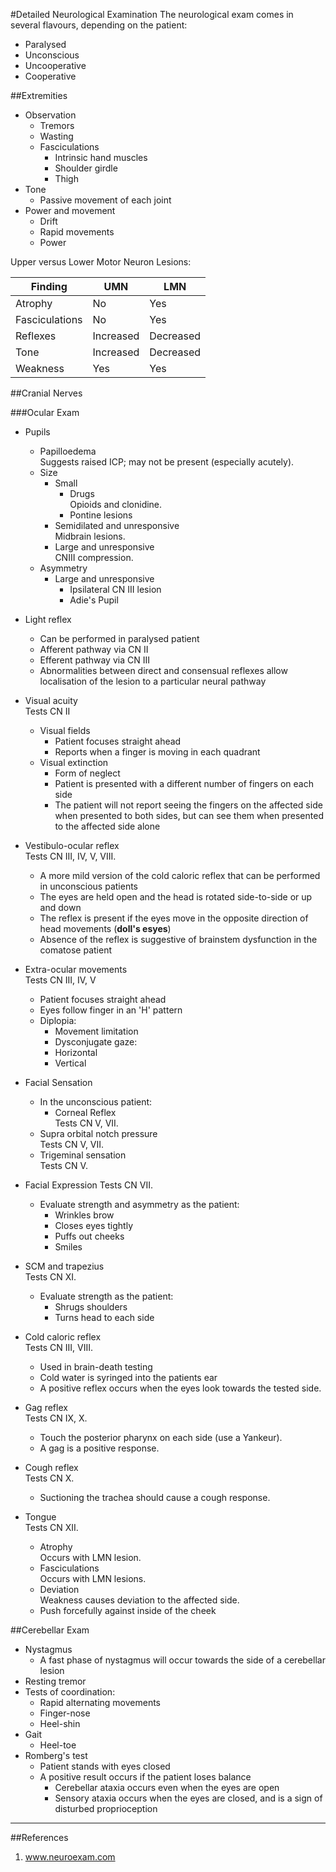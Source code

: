#Detailed Neurological Examination
The neurological exam comes in several flavours, depending on the patient:
* Paralysed
* Unconscious
* Uncooperative
* Cooperative


















##Extremities
* Observation
    * Tremors
    * Wasting
    * Fasciculations
        * Intrinsic hand muscles
        * Shoulder girdle
        * Thigh
* Tone
    * Passive movement of each joint
* Power and movement
    * Drift
    * Rapid movements
    * Power

Upper versus Lower Motor Neuron Lesions:

|Finding|UMN|LMN|
|--|--|--|
|Atrophy|No|Yes
|Fasciculations|No|Yes
|Reflexes|Increased|Decreased
|Tone|Increased|Decreased
|Weakness|Yes|Yes

##Cranial Nerves


###Ocular Exam
* Pupils
    * Papilloedema  
    Suggests raised ICP; may not be present (especially acutely).
    * Size
        * Small  
            * Drugs  
            Opioids and clonidine.
            * Pontine lesions
        * Semidilated and unresponsive  
        Midbrain lesions.
        * Large and unresponsive  
        CNIII compression.
    * Asymmetry
        * Large and unresponsive  
            * Ipsilateral CN III lesion
            * Adie's Pupil




















* Light reflex
    * Can be performed in paralysed patient
    * Afferent pathway via CN II
    * Efferent pathway via CN III
    * Abnormalities between direct and consensual reflexes allow localisation of the lesion to a particular neural pathway


* Visual acuity  
Tests CN II
    * Visual fields
        * Patient focuses straight ahead
        * Reports when a finger is moving in each quadrant
    * Visual extinction
        * Form of neglect
        * Patient is presented with a different number of fingers on each side
        * The patient will not report seeing the fingers on the affected side when presented to both sides, but can see them when presented to the affected side alone


* Vestibulo-ocular reflex  
Tests CN III, IV, V, VIII.
    * A more mild version of the cold caloric reflex that can be performed in unconscious patients
    * The eyes are held open and the head is rotated side-to-side or up and down
    * The reflex is present if the eyes move in the opposite direction of head movements (**doll's esyes**)
    * Absence of the reflex is suggestive of brainstem dysfunction in the comatose patient


* Extra-ocular movements  
Tests CN III, IV, V
    * Patient focuses straight ahead
    * Eyes follow finger in an 'H' pattern
    * Diplopia:
        * Movement limitation
        * Dysconjugate gaze:
        * Horizontal
        * Vertical


* Facial Sensation
    * In the unconscious patient:
        * Corneal Reflex  
        Tests CN V, VII.
    * Supra orbital notch pressure  
    Tests CN V, VII.
    * Trigeminal sensation  
    Tests CN V.


* Facial Expression
Tests CN VII.
    * Evaluate strength and asymmetry as the patient:
        * Wrinkles brow
        * Closes eyes tightly
        * Puffs out cheeks
        * Smiles    


* SCM and trapezius  
Tests CN XI.
    * Evaluate strength as the patient:
        * Shrugs shoulders
        * Turns head to each side


* Cold caloric reflex  
Tests CN III, VIII.
    * Used in brain-death testing
    * Cold water is syringed into the patients ear
    * A positive reflex occurs when the eyes look towards the tested side.


* Gag reflex  
Tests CN IX, X.
    * Touch the posterior pharynx on each side (use a Yankeur).
    * A gag is a positive response.


* Cough reflex  
Tests CN X.
    * Suctioning the trachea should cause a cough response.


* Tongue  
Tests CN XII.
    * Atrophy  
Occurs with LMN lesion.
    * Fasciculations  
Occurs with LMN lesions.
    * Deviation  
Weakness causes deviation to the affected side.
    * Push forcefully against inside of the cheek


##Cerebellar Exam
* Nystagmus
    * A fast phase of nystagmus will occur towards the side of a cerebellar lesion
* Resting tremor
* Tests of coordination:
    * Rapid alternating movements
    * Finger-nose
    * Heel-shin
* Gait
    * Heel-toe
* Romberg's test
    * Patient stands with eyes closed
    * A positive result occurs if the patient loses balance
        * Cerebellar ataxia occurs even when the eyes are open
        * Sensory ataxia occurs when the eyes are closed, and is a sign of disturbed proprioception

---

##References
1. www.neuroexam.com
